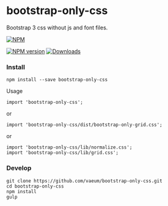 # bootstrap-only-css

Bootstrap 3 css without js and font files.

[![NPM](https://nodei.co/npm-dl/bootstrap-only-css.png?months=1)](https://nodei.co/npm/bootstrap-only-css/)

[![NPM version][npm-image]][npm-url]
[![Downloads][downloads-image]][npm-url]

### Install

```
npm install --save bootstrap-only-css
```

Usage

```
import 'bootstrap-only-css';
```

or

```
import 'bootstrap-only-css/dist/bootstrap-only-grid.css';
```

or

```
import 'bootstrap-only-css/lib/normalize.css';
import 'bootstrap-only-css/lib/grid.css';
```

### Develop

```
git clone https://github.com/vaeum/bootstrap-only-css.git
cd bootstrap-only-css
npm install
gulp
```

[downloads-image]: https://img.shields.io/npm/dm/bootstrap-only-css.svg
[npm-url]: https://www.npmjs.com/package/bootstrap-only-css
[npm-image]: https://img.shields.io/npm/v/bootstrap-only-css.svg
